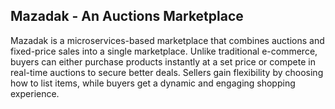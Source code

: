 ## Mazadak - An Auctions Marketplace

Mazadak is a microservices-based marketplace that combines auctions and 
fixed-price sales into a single marketplace. Unlike traditional e-commerce, buyers can 
either purchase products instantly at a set price or compete in real-time auctions to secure 
better deals. Sellers gain flexibility by choosing how to list items, while buyers get a 
dynamic and engaging shopping experience.

<!--

**Here are some ideas to get you started:**

🙋‍♀️ A short introduction - what is your organization all about?
🌈 Contribution guidelines - how can the community get involved?
👩‍💻 Useful resources - where can the community find your docs? Is there anything else the community should know?
🍿 Fun facts - what does your team eat for breakfast?
🧙 Remember, you can do mighty things with the power of [Markdown](https://docs.github.com/github/writing-on-github/getting-started-with-writing-and-formatting-on-github/basic-writing-and-formatting-syntax)
-->
